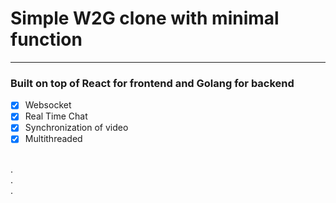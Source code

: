 # Simple W2G clone with minimal function
---
### Built on top of React for frontend and Golang for backend
- [x] Websocket
- [x] Real Time Chat
- [x] Synchronization of video
- [x] Multithreaded
</br>
.
</br>
.
</br>
.
